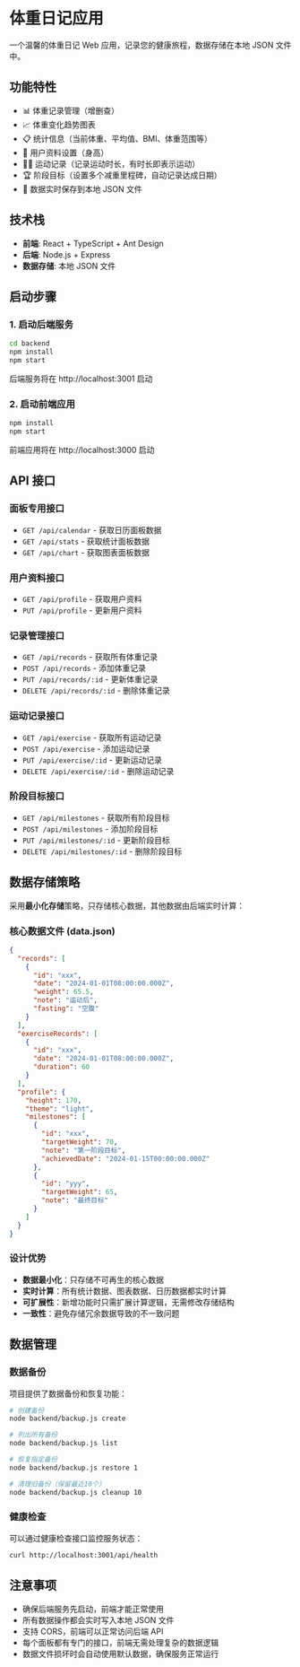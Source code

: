 # 体重日记应用

一个温馨的体重日记 Web 应用，记录您的健康旅程，数据存储在本地 JSON 文件中。

## 功能特性

- 📊 体重记录管理（增删查）
- 📈 体重变化趋势图表
- 📋 统计信息（当前体重、平均值、BMI、体重范围等）
- 👤 用户资料设置（身高）
- 🏃‍♂️ 运动记录（记录运动时长，有时长即表示运动）
- 🏆 阶段目标（设置多个减重里程碑，自动记录达成日期）
- 💾 数据实时保存到本地 JSON 文件

## 技术栈

- **前端**: React + TypeScript + Ant Design
- **后端**: Node.js + Express
- **数据存储**: 本地 JSON 文件

## 启动步骤

### 1. 启动后端服务

```bash
cd backend
npm install
npm start
```

后端服务将在 http://localhost:3001 启动

### 2. 启动前端应用

```bash
npm install
npm start
```

前端应用将在 http://localhost:3000 启动

## API 接口

### 面板专用接口
- `GET /api/calendar` - 获取日历面板数据
- `GET /api/stats` - 获取统计面板数据
- `GET /api/chart` - 获取图表面板数据

### 用户资料接口
- `GET /api/profile` - 获取用户资料
- `PUT /api/profile` - 更新用户资料

### 记录管理接口
- `GET /api/records` - 获取所有体重记录
- `POST /api/records` - 添加体重记录
- `PUT /api/records/:id` - 更新体重记录
- `DELETE /api/records/:id` - 删除体重记录

### 运动记录接口
- `GET /api/exercise` - 获取所有运动记录
- `POST /api/exercise` - 添加运动记录
- `PUT /api/exercise/:id` - 更新运动记录
- `DELETE /api/exercise/:id` - 删除运动记录

### 阶段目标接口
- `GET /api/milestones` - 获取所有阶段目标
- `POST /api/milestones` - 添加阶段目标
- `PUT /api/milestones/:id` - 更新阶段目标
- `DELETE /api/milestones/:id` - 删除阶段目标

## 数据存储策略

采用**最小化存储**策略，只存储核心数据，其他数据由后端实时计算：

### 核心数据文件 (data.json)

```json
{
  "records": [
    {
      "id": "xxx",
      "date": "2024-01-01T08:00:00.000Z",
      "weight": 65.5,
      "note": "运动后",
      "fasting": "空腹"
    }
  ],
  "exerciseRecords": [
    {
      "id": "xxx",
      "date": "2024-01-01T08:00:00.000Z",
      "duration": 60
    }
  ],
  "profile": {
    "height": 170,
    "theme": "light",
    "milestones": [
      {
        "id": "xxx",
        "targetWeight": 70,
        "note": "第一阶段目标",
        "achievedDate": "2024-01-15T00:00:00.000Z"
      },
      {
        "id": "yyy",
        "targetWeight": 65,
        "note": "最终目标"
      }
    ]
  }
}
```

### 设计优势

- **数据最小化**：只存储不可再生的核心数据
- **实时计算**：所有统计数据、图表数据、日历数据都实时计算
- **可扩展性**：新增功能时只需扩展计算逻辑，无需修改存储结构
- **一致性**：避免存储冗余数据导致的不一致问题

## 数据管理

### 数据备份
项目提供了数据备份和恢复功能：

```bash
# 创建备份
node backend/backup.js create

# 列出所有备份
node backend/backup.js list

# 恢复指定备份
node backend/backup.js restore 1

# 清理旧备份（保留最近10个）
node backend/backup.js cleanup 10
```

### 健康检查
可以通过健康检查接口监控服务状态：

```bash
curl http://localhost:3001/api/health
```

## 注意事项

- 确保后端服务先启动，前端才能正常使用
- 所有数据操作都会实时写入本地 JSON 文件
- 支持 CORS，前端可以正常访问后端 API
- 每个面板都有专门的接口，前端无需处理复杂的数据逻辑
- 数据文件损坏时会自动使用默认数据，确保服务正常运行
